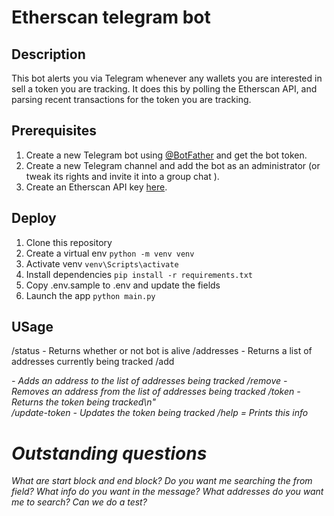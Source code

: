 # Etherscan telegram bot

## Description
This bot alerts you via Telegram whenever any wallets you are interested in sell a token you are tracking. It does this by polling the Etherscan API, and parsing recent transactions for the token you are tracking.

## Prerequisites
1. Create a new Telegram bot using [@BotFather](https://t.me/BotFather) and get the bot token.
1. Create a new Telegram channel and add the bot as an administrator (or tweak its rights and invite it into a group
   chat ).
1. Create an Etherscan API key [here](https://etherscan.io/myapikey).

## Deploy
1. Clone this repository
1. Create a virtual env `python -m venv venv`
1. Activate venv `venv\Scripts\activate`
1. Install dependencies `pip install -r requirements.txt`
1. Copy .env.sample to .env and update the fields
1. Launch the app `python main.py`

## USage
/status - Returns whether or not bot is alive
/addresses - Returns a list of addresses currently being tracked
/add <name> <address> - Adds an address to the list of addresses being tracked
/remove <name> - Removes an address from the list of addresses being tracked
/token - Returns the token being tracked\n" \
/update-token <token-address> <emoji-unicode> - Updates the token being tracked
/help = Prints this info

# Outstanding questions
What are start block and end block?
Do you want me searching the from field?
What info do you want in the message?
What addresses do you want me to search?
Can we do a test?